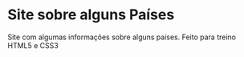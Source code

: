 # Site sobre alguns Países

<p>
  Site com algumas informações sobre alguns países. Feito para treino HTML5 e CSS3
